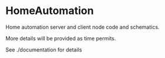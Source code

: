 # HomeAutomation
Home automation server and client node code and schematics.

More details will be provided as time permits.

See ./documentation for details
